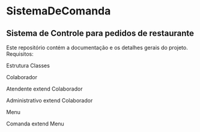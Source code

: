 # SistemaDeComanda

## Sistema de Controle para pedidos de restaurante

Este repositório contém a documentação e os detalhes gerais do projeto.
Requisitos:


Estrutura
Classes


Colaborador 

Atendente extend Colaborador 

Administrativo extend Colaborador



Menu

Comanda extend Menu
